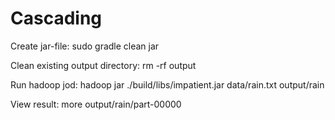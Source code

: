 # Cascading

Create jar-file: sudo gradle clean jar

Clean existing output directory: rm -rf output

Run hadoop jod: hadoop jar ./build/libs/impatient.jar data/rain.txt output/rain

View result: more output/rain/part-00000


